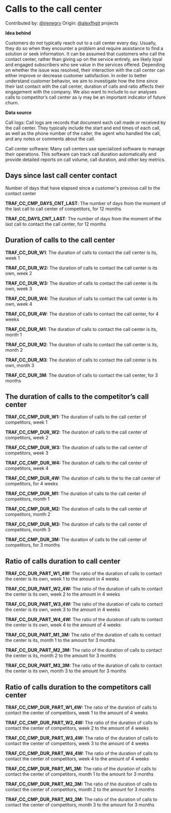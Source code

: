 # Calls to the call center

Contributed by: [@irenegrv](https://github.com/IreneGrv) Origin: [@alexfhgit](https://github.com/alexfhgit) projects

**Idea behind**

Customers do not typically reach out to a call center every day. Usually, they do so when they encounter a problem and require assistance to find a solution or seek information. It can be assumed that customers who call the contact center, rather than giving up on the service entirely, are likely loyal and engaged subscribers who see value in the services offered. Depending on whether the issue was resolved, their interaction with the call center can either improve or decrease customer satisfaction. In order to better understand customer behavior, we aim to investigate how the time since their last contact with the call center, duration of calls and ratio affects their engagement with the company. We also want to include to our analyses calls to competitor’s call center as iy may be an important indicator of future churn.

**Data source**

Call logs: Call logs are records that document each call made or received by the call center. They typically include the start and end times of each call, as well as the phone number of the caller, the agent who handled the call, and any notes or comments about the call.

Call center software: Many call centers use specialized software to manage their operations. This software can track call duration automatically and provide detailed reports on call volume, call duration, and other key metrics.

## Days since last call center contact

Number of days that have elapsed since a customer's previous call to the contact center

**TRAF_CC_CMP_DAYS_CNT_LAST**: The number of days from the moment of the last call to call center of competitors, for 12 months

**TRAF_CC_DAYS_CNT_LAST**: The number of days from the moment of the last call to contact the call center, for 12 months

## Duration of calls to the call center

**TRAF_CC_DUR_W1**: The duration of calls to contact the call center is its, week 1

**TRAF_CC_DUR_W2:** The duration of calls to contact the call center is its own, week 2

**TRAF_CC_DUR_W3:** The duration of calls to contact the call center is its own, week 3

**TRAF_CC_DUR_W4:** The duration of calls to contact the call center is its own, week 4

**TRAF_CC_DUR_4W**: The duration of calls to contact the call center, for 4 weeks

**TRAF_CC_DUR_M1**: The duration of calls to contact the call center is its, month 1

**TRAF_CC_DUR_M2**: The duration of calls to contact the call center is its, month 2

**TRAF_CC_DUR_M3**: The duration of calls to contact the call center is its own, month 3

**TRAF_CC_DUR_3M**: The duration of calls to contact the call center, for 3 months

## The duration of calls to the competitor’s call center

**TRAF_CC_CMP_DUR_W1:** The duration of calls to the call center of competitors, week 1

**TRAF_CC_CMP_DUR_W2:** The duration of calls to the call center of competitors, week 2

**TRAF_CC_CMP_DUR_W3:** The duration of calls to the call center of competitors, week 3

**TRAF_CC_CMP_DUR_W4:** The duration of calls to the call center of competitors, week 4

**TRAF_CC_CMP_DUR_4W:** The duration of calls to the to the call center of competitors, for 4 weeks

**TRAF_CC_CMP_DUR_M1:** The duration of calls to the call center of competitors, month 1

**TRAF_CC_CMP_DUR_M2:** The duration of calls to the call center of competitors, month 2

**TRAF_CC_CMP_DUR_M3:** The duration of calls to the call center of competitors, month 3

**TRAF_CC_CMP_DUR_3M:** The duration of calls to the call center of competitors, for 3 months

## Ratio of calls duration to call center

**TRAF_CC_DUR_PART_W1_4W:** The ratio of the duration of calls to contact the center is its own, week 1 to the amount in 4 weeks 

**TRAF_CC_DUR_PART_W2_4W:** The ratio of the duration of calls to contact the center is its own, week 2 to the amount in 4 weeks 

**TRAF_CC_DUR_PART_W3_4W:** The ratio of the duration of calls to contact the center is its own, week 3 to the amount in 4 weeks 

**TRAF_CC_DUR_PART_W4_4W:** The ratio of the duration of calls to contact the center is its own, week 4 to the amount of 4 weeks

**TRAF_CC_DUR_PART_M1_3M:** The ratio of the duration of calls to contact the center is its, month 1 to the amount for 3 months 

**TRAF_CC_DUR_PART_M2_3M:** The ratio of the duration of calls to contact the center is its, month 2 to the amount for 3 months

**TRAF_CC_DUR_PART_M3_3M:** The ratio of the duration of calls to contact the center is its own, month 3 to the amount for 3 months

## Ratio of calls duration to the competitors call center

**TRAF_CC_CMP_DUR_PART_W1_4W:** The ratio of the duration of calls to contact the center of competitors, week 1 to the amount of 4 weeks

**TRAF_CC_CMP_DUR_PART_W2_4W:** The ratio of the duration of calls to contact the center of competitors, week 2 to the amount of 4 weeks

**TRAF_CC_CMP_DUR_PART_W3_4W:** The ratio of the duration of calls to contact the center of competitors, week 3 to the amount of 4 weeks

**TRAF_CC_CMP_DUR_PART_W4_4W:** The ratio of the duration of calls to contact the center of competitors, week 4 to the amount of 4 weeks

**TRAF_CC_CMP_DUR_PART_M1_3M:** The ratio of the duration of calls to contact the center of competitors, month 1 to the amount for 3 months

**TRAF_CC_CMP_DUR_PART_M2_3M:** The ratio of the duration of calls to contact the center of competitors, month 2 to the amount for 3 months

**TRAF_CC_CMP_DUR_PART_M3_3M:** The ratio of the duration of calls to contact the center of competitors, month 3 to the amount for 3 months
